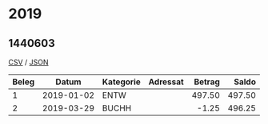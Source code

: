 # 2019

## 1440603
[CSV](1440603.csv) / [JSON](1440603.json) 

| Beleg | Datum | Kategorie | Adressat | Betrag | Saldo |
| ------ | ------ | ------ | ------ | ------:| ------:|
| 1 | 2019-01-02 | ENTW |  |     497.50 |     497.50 |
| 2 | 2019-03-29 | BUCHH |  |      -1.25 |     496.25 |


